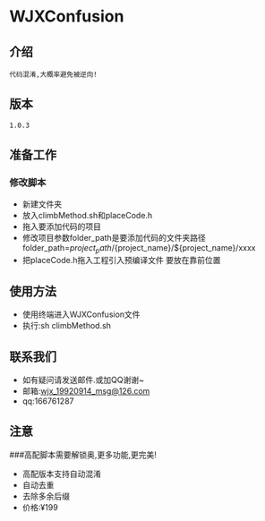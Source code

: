# WJXConfusion
    
## 介绍
    代码混淆,大概率避免被逆向!

## 版本
    1.0.3

## 准备工作
### 修改脚本
*  新建文件夹
*  放入climbMethod.sh和placeCode.h
*  拖入要添加代码的项目
*  修改项目参数folder_path是要添加代码的文件夹路径
   folder_path=${project_path}/${project_name}/${project_name}/xxxx
* 把placeCode.h拖入工程引入预编译文件 要放在靠前位置
   

## 使用方法
* 使用终端进入WJXConfusion文件
* 执行:sh climbMethod.sh
   
## 联系我们
* 如有疑问请发送邮件.或加QQ谢谢~
* 邮箱:wjx_19920914_msg@126.com
* qq:166761287


## 注意
###高配脚本需要解锁奥,更多功能,更完美!
* 高配版本支持自动混淆
* 自动去重
* 去除多余后缀
* 价格:¥199






